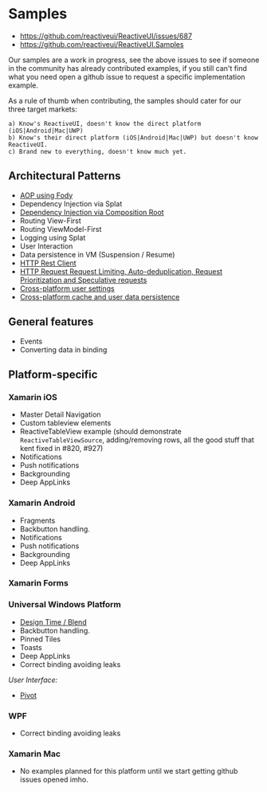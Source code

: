 # Samples

* https://github.com/reactiveui/ReactiveUI/issues/687
* https://github.com/reactiveui/ReactiveUI.Samples

Our samples are a work in progress, see the above issues to see if someone in the community has already contributed examples, if you still can't find what you need open a github issue to request a specific implementation example.

As a rule of thumb when contributing, the samples should cater for our three target markets:
   
    a) Know's ReactiveUI, doesn't know the direct platform (iOS|Android|Mac|UWP)
    b) Know's their direct platform (iOS|Android|Mac|UWP) but doesn't know ReactiveUI.
    c) Brand new to everything, doesn't know much yet.

## Architectural Patterns
* [AOP using Fody](https://github.com/reactiveui/samples/tree/master/Fody)
* Dependency Injection via Splat
* [Dependency Injection via Composition Root](https://github.com/kentcb/WorkoutWotch/search?utf8=%E2%9C%93&q=composition)
* Routing View-First
* Routing ViewModel-First
* Logging using Splat
* User Interaction
* Data persistence in VM (Suspension / Resume)
* [HTTP Rest Client](https://github.com/paulcbetts/refit)
* [HTTP Request Request Limiting, Auto-deduplication, Request Prioritization and Speculative requests](https://github.com/paulcbetts/fusillade)
* [Cross-platform user settings](https://github.com/flagbug/Lager)
* [Cross-platform cache and user data persistence](https://github.com/akavache/Akavache)

## General features
* Events
* Converting data in binding

## Platform-specific
### Xamarin iOS
* Master Detail Navigation
* Custom tableview elements
* ReactiveTableView example (should demonstrate `ReactiveTableViewSource`, adding/removing rows, all the good stuff that kent fixed in #820, #927)
* Notifications
* Push notifications
* Backgrounding
* Deep AppLinks

### Xamarin Android
* Fragments
* Backbutton handling.
* Notifications
* Push notifications
* Backgrounding
* Deep AppLinks


### Xamarin Forms

### Universal Windows Platform
* [Design Time / Blend](https://github.com/reactiveui/samples/tree/master/ReactiveReader)
* Backbutton handling.
* Pinned Tiles
* Toasts
* Deep AppLinks
* Correct binding avoiding leaks

_User Interface:_
* [Pivot](https://github.com/reactiveui/samples/tree/master/ReactiveReader)

### WPF
* Correct binding avoiding leaks

### Xamarin Mac
* No examples planned for this platform until we start getting github issues opened imho.


